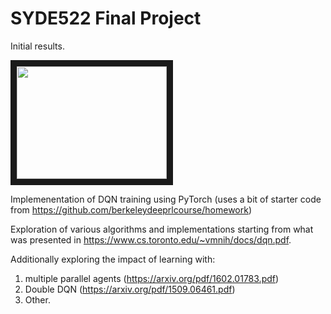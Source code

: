 # SYDE522 Final Project

Initial results. 

<a href="http://www.youtube.com/watch?feature=player_embedded&v=gvLfe2pQrbs
" target="_blank"><img src="http://img.youtube.com/vi/gvLfe2pQrbs/0.jpg" 
alt="" width="240" height="180" border="10" /></a>


Implemenentation of DQN training using PyTorch (uses a bit of starter code from https://github.com/berkeleydeeprlcourse/homework)

Exploration of various algorithms and implementations starting from what was presented in https://www.cs.toronto.edu/~vmnih/docs/dqn.pdf. 

Additionally exploring the impact of learning with:

1. multiple parallel agents (https://arxiv.org/pdf/1602.01783.pdf)
2. Double DQN (https://arxiv.org/pdf/1509.06461.pdf)
3. Other.

